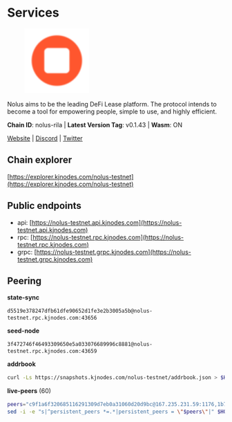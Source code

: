 # Services

<figure><img src="https://raw.githubusercontent.com/kj89/cosmos-images/main/logos/nolus.png" width="150" alt=""><figcaption></figcaption></figure>

Nolus aims to be the leading DeFi Lease platform. The protocol  intends to become a tool for empowering people, simple to use, and highly efficient.

**Chain ID**: nolus-rila | **Latest Version Tag**: v0.1.43 | **Wasm**: ON

[Website](https://www.nolus.io) | [Discord](https://discord.gg/nolus-protocol) | [Twitter](https://twitter.com/NolusProtocol)




## Chain explorer
[https://explorer.kjnodes.com/nolus-testnet](https://explorer.kjnodes.com/nolus-testnet)

## Public endpoints

* api: [https://nolus-testnet.api.kjnodes.com](https://nolus-testnet.api.kjnodes.com)
* rpc: [https://nolus-testnet.rpc.kjnodes.com](https://nolus-testnet.rpc.kjnodes.com)
* grpc: [https://nolus-testnet.grpc.kjnodes.com](https://nolus-testnet.grpc.kjnodes.com)

## Peering

**state-sync**

```text
d5519e378247dfb61dfe90652d1fe3e2b3005a5b@nolus-testnet.rpc.kjnodes.com:43656
```

**seed-node**

```text
3f472746f46493309650e5a033076689996c8881@nolus-testnet.rpc.kjnodes.com:43659
```

**addrbook**
```bash
curl -Ls https://snapshots.kjnodes.com/nolus-testnet/addrbook.json > $HOME/.nolus/config/addrbook.json
```

**live-peers** (60)
```bash
peers="c9f1a6f320685116291309d7eb0a31060d20d9bc@167.235.231.59:1176,1b7e4b7ad8f8bf1415bdf16ed593167df7c413d3@95.216.221.119:26656,fcb82df30d2056c3af024fb389e173d683fe8229@65.108.105.48:19756,fb94493b7744f7bcde0f9eb3e1657a137264cde4@95.216.171.110:26656,7e7da58a74edd0b2592a920a9dde9a23aba4aa16@128.199.202.188:26656,8b0b427b4567a7a66f05fab1146ee97b52ad7958@93.189.30.119:26656,cd67fc6e6c306dbb863f381c926135d6b97fe685@65.109.85.155:41656,0ca056fbc36b1124939a959fff18c5c035846f08@2.59.156.78:26656,d5519e378247dfb61dfe90652d1fe3e2b3005a5b@65.109.68.190:43656,a7a48a15db2140201f22047ee9abbc0b259c1f92@194.163.129.102:26656,33f4b7f56b6708526f0638162f020394de0ce5e9@65.21.229.33:28656,d64d2c395d63a4f459fc707a7746adaa3ec903c8@161.35.214.229:26656,e3a3f95c1b78964123c1070cde177459aaf47da5@184.174.38.161:26656,236a2626ad46bb671b200883b6105350310372ef@135.181.81.65:37656,ba3332aa0cee56d0b03df3e0e115ff7dc1e4d317@157.230.63.187:26656,46395df560917e32e5978e50cd4638956e5f2f39@65.108.126.30:39656,a2b9541d3c3e738c418a72ab5972c8d2b6cff8ce@65.108.54.167:26656,75e342106439e3af13fff1fd152be6e70ebf0288@65.108.200.60:18656,18163407ab3a5045cd094f8e546e2732fcd53d32@45.8.132.82:26656,f8ea2522c7c70bbed250eeeea60a4156e3602632@95.111.225.137:43656,cc8efa42c4a41e44af474c3d7a404391c24019d3@46.101.188.231:26656,be52cb058e6e402d568807cb0432d940ecd6e4c9@139.99.217.221:26656,3a21e1dbd3ba75620eba60f9ef186936c1581a37@37.123.114.30:26656,6216dd8f895c8f24cf73ff840c17a04ddf1a208a@185.188.249.18:07656,6e6a03770a8c0593788216d0497769e5c24ba5f8@149.102.136.149:36656,d95efc810d8519321816047670b3032db07ac6ee@91.229.245.219:26656,cd461cbfc354c26e8db91a39517e7f23f8e0a340@75.119.141.207:26656,646d17dc6126bfe79eaeb2b95964323f198c9d3c@65.109.53.60:28656,4b05e1c412c8e5c42de38608577e90db3600a1b4@23.94.208.203:26656,94aa6096e337e2b8f3081f5776c11072e329b6b0@44.192.56.124:26656,38eb1e3202a520ab6288b281217dc613f4df3965@206.189.32.170:26656,2e146ac9281e3797cbe1ad053e5ce6046b972c15@65.109.140.29:37656,4662d2725d1791922fba8afedc9a7d4f649b2e71@65.109.93.58:42656,0d1a0ef6bf4520f98c03c88d71636b3a665f701d@213.202.247.178:26656,df5523a9d35328716337343cbeea3063cd4fa9b3@65.108.206.118:61256,a9b6b11476d41eead8f91d0615def16b7f26c579@135.181.192.135:37656,8f767a425f5c6de20ffc435154c6351d118b806e@207.180.243.64:46656,0005b1e2c88dbad64b71a706016b340f2afa982f@109.123.244.56:26686,38e75806248cd215e1e71d94e3db8c08bcf87702@95.214.55.138:27656,e4b7228ccadf3180e6e323aa4c0c97946ac054dc@65.109.112.20:11134,522ef40aec7b42c6915bd8b74d98af30b09bd180@128.199.104.83:43656,4e843fdfd29804e0a49fbd416574f13c37fc6b67@89.117.62.160:26656,f04c0c04bfffb27492286d5c4b0c6729426d0fe7@104.199.238.150:26656,4cd5ff62e7b2e9faae01962da0d66a6c6c32eb78@194.163.182.122:43656,48965e7af4999cec83045d276f08a1ed7652b060@89.117.50.5:26656,9902fd84b9470cb4fc5183f8d20b3deb7fa4d3a6@89.117.63.18:26656,0caa74238bfad2c66b2708a5aa71555e81f95074@159.223.72.87:26656,87e0efe332fdc4b0c2a76d18761a936509762067@212.41.9.98:36656,d7ef017283b6960e0df17a2e353266af0fa4be20@167.99.231.72:26656,e0aac09f3de68abf583b0e3994228ee8bd19d1eb@168.119.124.130:45659,ac86c1678e20a87bf2f036741932910869726337@135.181.222.185:15656,e95c1138763c637ca62a391bc316c9a96283d79f@188.40.122.98:36656,5b7092ce1624e8a23a5d90897c4c5231fb7b1238@185.245.183.172:16656,1e839449cac1898e98901a7d2c216c1a608c4e20@65.21.203.204:18656,11238cef0e69653c2d08da494c224bd562637193@34.27.142.158:26656,0130c7e5dbc56f4a933215b2ea25cd1ac80efd41@95.31.16.222:26656,e08055aae540efed02e736ec79621f293fe92ae9@65.109.92.240:1176,c09d51409ac0461c9c346600c689058d762d7f85@157.230.84.137:26656,38d59fd3a6ff0047f368bbf5437ade8a76777d63@173.249.45.161:26656,f32aae45f0f5d2d670f05529120dd3a2816d3eef@185.252.233.61:26656"
sed -i -e "s|^persistent_peers *=.*|persistent_peers = \"$peers\"|" $HOME/.nolus/config/config.toml
```
